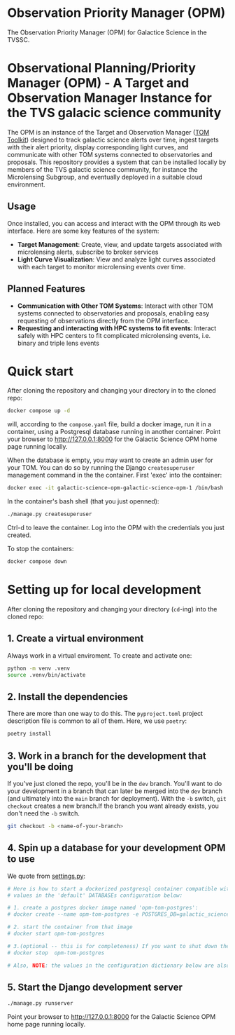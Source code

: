 # Observation Priority Manager (OPM)

The Observation Priority Manager (OPM) for Galactice Science in the TVSSC.

# Observational Planning/Priority Manager (OPM) - A Target and Observation Manager Instance for the TVS galacic science community

The OPM is an instance of the Target and Observation Manager ([TOM Toolkit](https://tom-toolkit.readthedocs.io/en/stable/)) designed to track galactic science alerts over time, ingest targets with their alert priority, display corresponding light curves, and communicate with other TOM systems connected to observatories and proposals. This repository provides a system that can be installed locally by members of the TVS galactic science community, for instance the Microlensing Subgroup, and eventually deployed in a suitable cloud environment.

## Usage
Once installed, you can access and interact with the OPM through its web interface. Here are some key features of the system:
* **Target Management**: Create, view, and update targets associated with microlensing alerts, subscribe to broker services
* **Light Curve Visualization**: View and analyze light curves associated with each target to monitor microlensing events over time.

## Planned Features
* **Communication with Other TOM Systems**: Interact with other TOM systems connected to observatories and proposals, enabling easy requesting of observations directly from the OPM interface.
* **Requesting and interacting with HPC systems to fit events**: Interact safely with HPC centers to fit complicated microlensing events, i.e. binary and triple lens events
# Quick start

After cloning the repository and changing your directory in to the cloned repo:
```bash
docker compose up -d
```
will, according to the `compose.yaml` file,  build a docker image, run it in a container, using a Postgresql database running in another container. Point your browser to http://127.0.0.1:8000 for the Galactic Science OPM home page running locally.

When the database is empty, you may want to create an admin user for your TOM. You can do so by running the Django `createsuperuser` management command in the the container. First 'exec' into the container:
```bash
docker exec -it galactic-science-opm-galactic-science-opm-1 /bin/bash
```
In the container's bash shell (that you just openned):
```bash
./manage.py createsuperuser
```
Ctrl-d to leave the container. Log into the OPM with the credentials you just created.

To stop the containers:
```bash
docker compose down
```

# Setting up for local development
After cloning the repository and changing your directory (`cd`-ing) into the cloned repo:

## 1. Create a virtual environment
Always work in a virtual enviroment. To create and activate one:
```bash
python -m venv .venv
source .venv/bin/activate
```

## 2. Install the dependencies
There are more than one way to do this. The `pyproject.toml` project description file is common to all of them. Here, we use `poetry`:
```bash
poetry install
```

## 3. Work in a branch for the development that you'll be doing
If you've just cloned the repo, you'll be in the `dev` branch. You'll want to do your development in a branch that can later be merged into the `dev` branch (and ultimately into the `main` branch for deployment). With the `-b` switch, `git checkout` creates a new branch.If the branch you want already exists, you don't need the `-b` switch.

```bash
git checkout -b <name-of-your-branch>
```

## 4. Spin up a database for your development OPM to use
We quote from [settings.py](https://github.com/LSST-TVSSC/galactic-science-opm/blob/c0d47f68bd4ed2d8721ef3b0cf900eb5ae75a81e/galactic_science_opm/settings.py#L113):
```python
# Here is how to start a dockerized postgresql container compatible with the default
# values in the 'default' DATABASEs configuration below:

# 1. create a postgres docker image named 'opm-tom-postgres':
# docker create --name opm-tom-postgres -e POSTGRES_DB=galactic_science_opm -e POSTGRES_PASSWORD=opm -e POSTGRES_USER=opm -p 5432:5432 postgres

# 2. start the container from that image
# docker start opm-tom-postgres

# 3.(optional -- this is for completeness) If you want to shut down the dockerized postgres server started in step 2:
# docker stop  opm-tom-postgres

# Also, NOTE: the values in the configuration dictionary below are also referenced in the compose.yaml file!!
```

## 5. Start the Django development server
```bash
./manage.py runserver
```
Point your browser to http://127.0.0.1:8000 for the Galactic Science OPM home page running locally.




